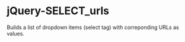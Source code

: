 jQuery-SELECT_urls
==================

Builds a list of dropdown items (select tag) with correponding URLs as values.